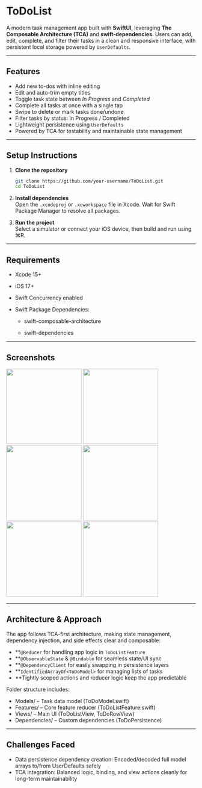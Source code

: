 # ToDoList

A modern task management app built with **SwiftUI**, leveraging **The Composable Architecture (TCA)** and **swift-dependencies**. Users can add, edit, complete, and filter their tasks in a clean and responsive interface, with persistent local storage powered by `UserDefaults`.

---

## Features

- Add new to-dos with inline editing  
- Edit and auto-trim empty titles  
- Toggle task state between *In Progress* and *Completed*  
- Complete all tasks at once with a single tap  
- Swipe to delete or mark tasks done/undone  
- Filter tasks by status: In Progress / Completed  
- Lightweight persistence using `UserDefaults`  
- Powered by TCA for testability and maintainable state management  

---

## Setup Instructions

1. **Clone the repository**
   ```bash
   git clone https://github.com/your-username/ToDoList.git
   cd ToDoList

2. **Install dependencies**  
   Open the `.xcodeproj` or `.xcworkspace` file in Xcode. Wait for Swift Package Manager to resolve all packages.
   
3. **Run the project**  
   Select a simulator or connect your iOS device, then build and run using ⌘R.

---

## Requirements

- Xcode 15+

- iOS 17+

- Swift Concurrency enabled

- Swift Package Dependencies:

  - swift-composable-architecture

  - swift-dependencies
   
---

## Screenshots

<img src="https://github.com/user-attachments/assets/8fbe7b97-14aa-4308-a49f-a248af027757" width="200"/>
<img src="https://github.com/user-attachments/assets/abf08a10-f4c3-44c8-b668-3a47eaf585ea" width="200"/>
<img src="https://github.com/user-attachments/assets/0f4ea4f5-7b5b-4aa6-b133-0f05be1bbebe" width="200"/>
<img src="https://github.com/user-attachments/assets/297f5649-60e9-494d-9a3c-92a73f496956" width="200"/>
<img src="https://github.com/user-attachments/assets/bffbaf37-af2e-40e1-93b7-c2a8b79fa23d" width="200"/>
<img src="https://github.com/user-attachments/assets/97a52164-f731-4421-a7e5-51703dc6839d" width="200"/>

---

## Architecture & Approach

The app follows TCA-first architecture, making state management, dependency injection, and side effects clear and composable:

- **`@Reducer` for handling app logic in `ToDoListFeature`
- **`@ObservableState` & `@Bindable` for seamless state/UI sync
- **`@DependencyClient` for easily swapping in persistence layers
- **`IdentifiedArrayOf<ToDoModel>` for managing lists of tasks
- **Tightly scoped actions and reducer logic keep the app predictable

Folder structure includes:

- Models/ – Task data model (ToDoModel.swift)
- Features/ – Core feature reducer (ToDoListFeature.swift)
- Views/ – Main UI (ToDoListView, ToDoRowView)
- Dependencies/ – Custom dependencies (ToDoPersistence)

---

## Challenges Faced

- Data persistence dependency creation: Encoded/decoded full model arrays to/from UserDefaults safely
- TCA integration: Balanced logic, binding, and view actions cleanly for long-term maintainability
